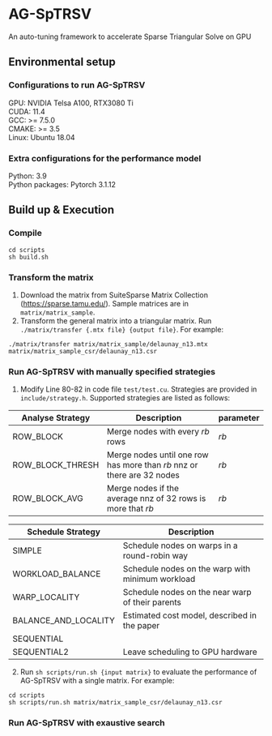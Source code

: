 # AG-SpTRSV
An auto-tuning framework to accelerate Sparse Triangular Solve on GPU

## Environmental setup
### Configurations to run AG-SpTRSV
GPU:   NVIDIA Telsa A100, RTX3080 Ti  
CUDA:  11.4  
GCC:   >= 7.5.0  
CMAKE: >= 3.5  
Linux: Ubuntu 18.04
### Extra configurations for the performance model
Python: 3.9  
Python packages: Pytorch 3.1.12

## Build up & Execution
### Compile
```
cd scripts
sh build.sh
```
### Transform the matrix
1. Download the matrix from SuiteSparse Matrix Collection (<https://sparse.tamu.edu/>). Sample matrices are in ``matrix/matrix_sample``.
2. Transform the general matrix into a triangular matrix. Run ``./matrix/transfer {.mtx file} {output file}``. For example: 
```
./matrix/transfer matrix/matrix_sample/delaunay_n13.mtx matrix/matrix_sample_csr/delaunay_n13.csr
```
### Run AG-SpTRSV with manually specified strategies
1. Modify Line 80-82 in code file ``test/test.cu``. Strategies are provided in ``include/strategy.h``. Supported strategies are listed as follows:  

| Analyse Strategy | Description | parameter | 
| -----------      | ----------- | --------- |
| ROW_BLOCK | Merge nodes with every $rb$ rows | $rb$ |
| ROW_BLOCK_THRESH | Merge nodes until one row has more than $rb$ nnz or there are 32 nodes | $rb$ |
| ROW_BLOCK_AVG | Merge nodes if the average nnz of 32 rows is more that $rb$ | $rb$ |

| Schedule Strategy | Description |
| ----------------- | ----------- |
| SIMPLE | Schedule nodes on warps in a round-robin way |
| WORKLOAD_BALANCE | Schedule nodes on the warp with minimum workload |
| WARP_LOCALITY | Schedule nodes on the near warp of their parents |
| BALANCE_AND_LOCALITY | Estimated cost model, described in the paper |
| SEQUENTIAL |  |
| SEQUENTIAL2 | Leave scheduling to GPU hardware |

2. Run ``sh scripts/run.sh {input matrix}`` to evaluate the performance of AG-SpTRSV with a single matrix. For example:
```
cd scripts
sh scripts/run.sh matrix/matrix_sample_csr/delaunay_n13.csr
```
### Run AG-SpTRSV with exaustive search

